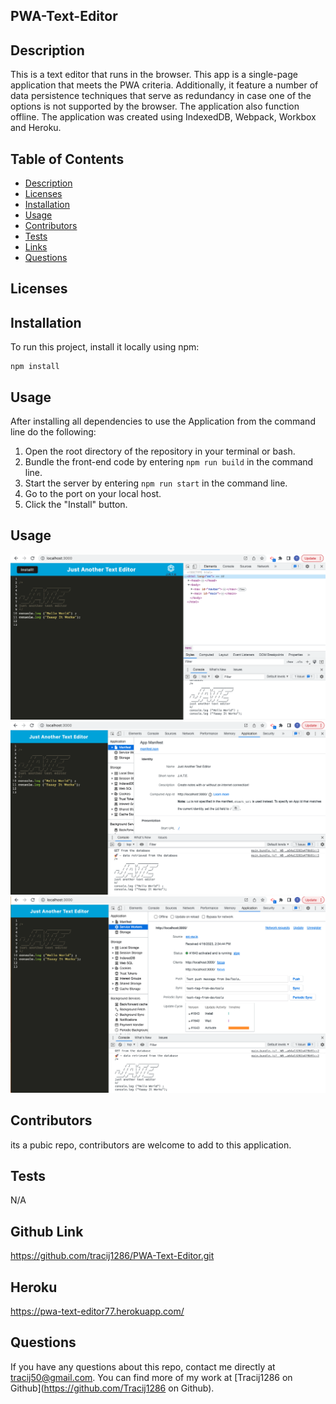 ## PWA-Text-Editor


## Description
 This is a text editor that runs in the browser. This app is a single-page application that meets the PWA criteria. Additionally, it feature a number of data persistence techniques that serve as redundancy in case one of the options is not supported by the browser. The application also function offline. The application was created using IndexedDB, Webpack, Workbox and Heroku. 

## Table of Contents
  * [Description](#description)
  * [Licenses](#licenses)
  * [Installation](#installation)
  * [Usage](#usage)
  * [Contributors](#contributors)
  * [Tests](#tests)
  * [Links](#links)
  * [Questions](#questions)

## Licenses


## Installation

To run this project, install it locally using npm:

```
npm install
```

## Usage

After installing all dependencies to use the Application from the command line do the following: 

1. Open the root directory of the repository in your terminal or bash.
2. Bundle the front-end code by entering ```npm run build``` in the command line.
3. Start the server by entering ```npm run start``` in the command line.
4. Go to the port on your local host.
5. Click the "Install" button.


## Usage
![alt text](/assets/images/screenshot1.png)
![alt text](/assets/images/screenshot2.png)
![alt text](/assets/images/screenshot3.png)


## Contributors
its a pubic repo, contributors are welcome to add to this application.

## Tests
N/A

## Github Link
https://github.com/tracij1286/PWA-Text-Editor.git

## Heroku 
https://pwa-text-editor77.herokuapp.com/




## Questions
If you have any questions about this repo, contact me directly at tracij50@gmail.com. You can find more of my work at [Tracij1286 on Github](https://github.com/Tracij1286 on Github).